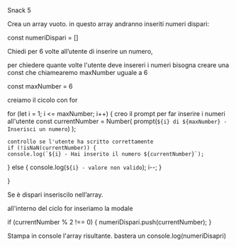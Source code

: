 Snack 5

Crea un array vuoto.
in questo array andranno inseriti numeri dispari:

const numeriDispari = []

Chiedi per 6 volte all’utente di inserire un numero,

per chiedere quante volte l'utente deve insereri i numeri bisogna creare una const che chiamearemo maxNumber uguale a 6

const maxNumber = 6

creiamo il cicolo con for 

for (let i = 1; i <= maxNumber; i++) {
    creo il prompt per far inserire i numeri all'utente
    const currentNumber = Number(
        prompt(`${i} di ${maxNumber} - Inserisci un numero`)
    );

    controllo se l'utente ha scritto correttamente 
    if (!isNaN(currentNumber)) {
    console.log(`${i} - Hai inserito il numero ${currentNumber}`);
} else {
    console.log(`${i} - valore non valido`);
    i--;
}

}

Se è dispari inseriscilo nell’array.

all'interno del ciclo for inseriamo la modale 

if (currentNumber % 2 !== 0) {
    numeriDispari.push(currentNumber);
}



Stampa in console l'array risultante.
bastera un console.log(numeriDisapri)